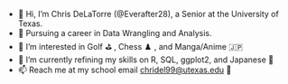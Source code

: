 - 👋 Hi, I’m Chris DeLaTorre (@Everafter28), a Senior at the University of Texas.
- 📑 Pursuing a career in Data Wrangling and Analysis.
- 👀 I’m interested in Golf :golf: , Chess :chess_pawn: , and Manga/Anime :jp:
- 🌱 I’m currently refining my skills on R, SQL, ggplot2, and Japanese :japan:
- 📫 Reach me at my school email chridel99@utexas.edu :book:
